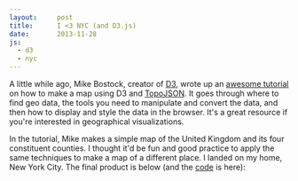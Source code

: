 ```yaml
---
layout:     post
title:      I <3 NYC (and D3.js)
date:       2013-11-28
js:
  - d3
  - nyc
---
```


A little while ago, Mike Bostock, creator of [D3][d3], wrote up an [awesome
tutorial][tutorial] on how to make a map using D3 and [TopoJSON][topojson]. It
goes through where to find geo data, the tools you need to manipulate and
convert the data, and then how to display and style the data in the browser.
It's a great resource if you're interested in geographical visualizations.

In the tutorial, Mike makes a simple map of the United Kingdom and its four
constituent counties. I thought it'd be fun and good practice to apply the same
techniques to make a map of a different place. I landed on my home, New York
City. The final product is below (and the [code][code] is here):

<div id="viz-nyc">
</div>

[d3]: http://d3js.org/
[tutorial]: http://bost.ocks.org/mike/map/
[topojson]: https://github.com/mbostock/topojson
[code]: https://gist.github.com/brendansudol/85462b5f886c33477f42
